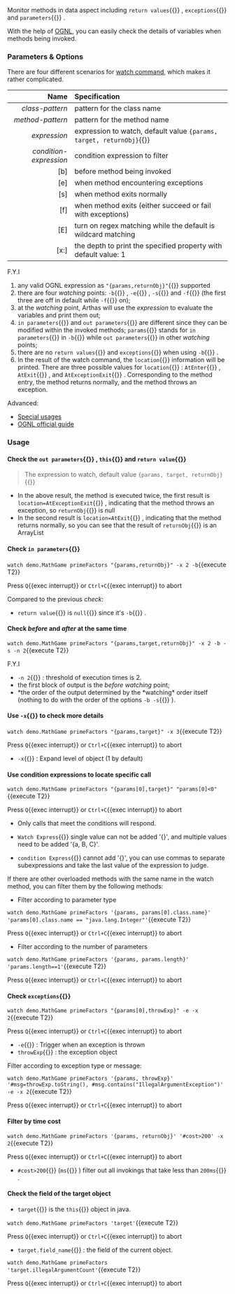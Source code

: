 Monitor methods in data aspect including `return values`{{}} , `exceptions`{{}} and `parameters`{{}} .

With the help of [OGNL](https://commons.apache.org/proper/commons-ognl/index.html), you can easily check the details of variables when methods being invoked.

### Parameters & Options

There are four different scenarios for [watch command](https://arthas.aliyun.com/en/doc/watch.html), which makes it rather complicated.

|                   Name | Specification                                                        |
| ---------------------: | :------------------------------------------------------------------- |
|        _class-pattern_ | pattern for the class name                                           |
|       _method-pattern_ | pattern for the method name                                          |
|           _expression_ | expression to watch, default value `{params, target, returnObj}`{{}} |
| _condition-expression_ | condition expression to filter                                       |
|                    [b] | before method being invoked                                          |
|                    [e] | when method encountering exceptions                                  |
|                    [s] | when method exits normally                                           |
|                    [f] | when method exits (either succeed or fail with exceptions)           |
|                    [E] | turn on regex matching while the default is wildcard matching        |
|                   [x:] | the depth to print the specified property with default value: 1      |

F.Y.I

1. any valid OGNL expression as `"{params,returnObj}"`{{}} supported
2. there are four _watching_ points: `-b`{{}} , `-e`{{}} , `-s`{{}} and `-f`{{}} (the first three are off in default while `-f`{{}} on);
3. at the _watching_ point, Arthas will use the _expression_ to evaluate the variables and print them out;
4. `in parameters`{{}} and `out parameters`{{}} are different since they can be modified within the invoked methods; `params`{{}} stands for `in parameters`{{}} in `-b`{{}} while `out parameters`{{}} in other _watching_ points;
5. there are no `return values`{{}} and `exceptions`{{}} when using `-b`{{}} .
6. In the result of the watch command, the `location`{{}} information will be printed. There are three possible values for `location`{{}} : `AtEnter`{{}} , `AtExit`{{}} , and `AtExceptionExit`{{}} . Corresponding to the method entry, the method returns normally, and the method throws an exception.

Advanced:

- [Special usages](https://github.com/alibaba/arthas/issues/71)
- [OGNL official guide](https://commons.apache.org/proper/commons-ognl/language-guide.html)

### Usage

#### Check the `out parameters`{{}} , `this`{{}} and `return value`{{}}

> The expression to watch, default value `{params, target, returnObj}`{{}}

- In the above result, the method is executed twice, the first result is `location=AtExceptionExit`{{}} , indicating that the method throws an exception, so `returnObj`{{}} is null
- In the second result is `location=AtExit`{{}} , indicating that the method returns normally, so you can see that the result of `returnObj`{{}} is an ArrayList

#### Check `in parameters`{{}}

`watch demo.MathGame primeFactors "{params,returnObj}" -x 2 -b`{{execute T2}}

Press `Q`{{exec interrupt}} or `Ctrl+C`{{exec interrupt}} to abort

Compared to the previous _check_:

- `return value`{{}} is `null`{{}} since it's `-b`{{}} .

#### Check _before_ and _after_ at the same time

`watch demo.MathGame primeFactors "{params,target,returnObj}" -x 2 -b -s -n 2`{{execute T2}}

F.Y.I

- `-n 2`{{}} : threshold of execution times is 2.
- the first block of output is the _before watching_ point;
- *the order of the output determined by the *watching\* order itself (nothing to do with the order of the options `-b -s`{{}} ).

#### Use `-x`{{}} to check more details

`watch demo.MathGame primeFactors "{params,target}" -x 3`{{execute T2}}

Press `Q`{{exec interrupt}} or `Ctrl+C`{{exec interrupt}} to abort

- `-x`{{}} : Expand level of object (1 by default)

#### Use condition expressions to locate specific call

`watch demo.MathGame primeFactors "{params[0],target}" "params[0]<0"`{{execute T2}}

Press `Q`{{exec interrupt}} or `Ctrl+C`{{exec interrupt}} to abort

- Only calls that meet the conditions will respond.

- `Watch Express`{{}} single value can not be added '{}', and multiple values need to be added '{a, B, C}'.

- `condition Express`{{}} cannot add '{}', you can use commas to separate subexpressions and take the last value of the expression to judge.

If there are other overloaded methods with the same name in the watch method, you can filter them by the following methods:

- Filter according to parameter type

`watch demo.MathGame primeFactors '{params, params[0].class.name}' 'params[0].class.name == "java.lang.Integer"'`{{execute T2}}

Press `Q`{{exec interrupt}} or `Ctrl+C`{{exec interrupt}} to abort

- Filter according to the number of parameters

`watch demo.MathGame primeFactors '{params, params.length}' 'params.length==1'`{{execute T2}}

Press `Q`{{exec interrupt}} or `Ctrl+C`{{exec interrupt}} to abort

#### Check `exceptions`{{}}

`watch demo.MathGame primeFactors "{params[0],throwExp}" -e -x 2`{{execute T2}}

Press `Q`{{exec interrupt}} or `Ctrl+C`{{exec interrupt}} to abort

- `-e`{{}} : Trigger when an exception is thrown
- `throwExp`{{}} : the exception object

Filter according to exception type or message:

`watch demo.MathGame primeFactors '{params, throwExp}' '#msg=throwExp.toString(), #msg.contains("IllegalArgumentException")' -e -x 2`{{execute T2}}

Press `Q`{{exec interrupt}} or `Ctrl+C`{{exec interrupt}} to abort

#### Filter by time cost

`watch demo.MathGame primeFactors '{params, returnObj}' '#cost>200' -x 2`{{execute T2}}

Press `Q`{{exec interrupt}} or `Ctrl+C`{{exec interrupt}} to abort

- `#cost>200`{{}} (`ms`{{}} ) filter out all invokings that take less than `200ms`{{}} .

#### Check the field of the target object

- `target`{{}} is the `this`{{}} object in java.

`watch demo.MathGame primeFactors 'target'`{{execute T2}}

Press `Q`{{exec interrupt}} or `Ctrl+C`{{exec interrupt}} to abort

- `target.field_name`{{}} : the field of the current object.

`watch demo.MathGame primeFactors 'target.illegalArgumentCount'`{{execute T2}}

Press `Q`{{exec interrupt}} or `Ctrl+C`{{exec interrupt}} to abort
